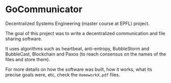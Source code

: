 # GoCommunicator
Decentralized Systems Engineering (master course at EPFL) project.

The goal of this project was to write a decentralized communication and file sharing software.

It uses algorithms such as heartbeat, anti-entropy, BubbleStorm and BubbleCast, Blockchain and Paxos (to reach consensus on the names of the files and store them).

For more details on how the software was built, how it works, what its precise goals were, etc, check the `HomeworkX.pdf` files.
